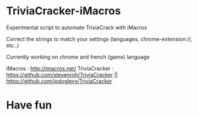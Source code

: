 # TriviaCracker-iMacros
Experimental script to automate TriviaCrack with iMacros

Correct the strings to match your settings (languages, chrome-extension://, etc..)

Currently working on chrome and french (game) language

iMacros : http://imacros.net/
TriviaCracker : https://github.com/stevenroh/TriviaCracker || https://github.com/jodoglevy/TriviaCracker

# Have fun
